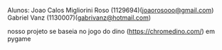 Alunos:
Joao Calos Migliorini Roso (1129694)(joaorosooo@gmail.com)
Gabriel Vanz (1130007)(gabrivanz@hotmail.com)

nosso projeto se baseia no jogo do dino (https://chromedino.com/) em pygame 
